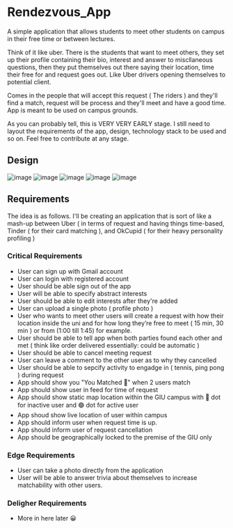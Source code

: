# Rendezvous_App
A simple application that allows students to meet other students on campus in their free time or between lectures.

Think of it like uber. There is the students that want to meet others, they set up their profile containing their bio, interest and answer to miscllaneous questions, then they put themselves out there saying their location, time their free for and request goes out. Like Uber drivers opening themselves to potential client.

Comes in the people that will accept this request ( The riders ) and they'll find a match, request will be process and they'll meet and have a good time. 
App is meant to be used on campus grounds.

As you can probably tell, this is VERY VERY EARLY stage. I still need to layout the requirements of the app, design, technology stack to be used and so on. Feel free to contribute at any stage.

## Design
![image](https://user-images.githubusercontent.com/74866082/169036708-b071389b-30a7-4adf-8e1c-8c17421db2a5.png)
![image](https://user-images.githubusercontent.com/74866082/169036858-87b7d49d-d353-49ba-baf0-5c74e540f19e.png)
![image](https://user-images.githubusercontent.com/74866082/169036912-d93fec28-22ab-4db6-8e34-1844894c874b.png)
![image](https://user-images.githubusercontent.com/74866082/169037230-34849a8c-d2a8-4c98-afb1-a6d69bfe9af4.png)
![image](https://user-images.githubusercontent.com/74866082/169037297-b4b55762-1934-4865-8d55-170ba3138fd7.png)


## Requirements

The idea is as follows. I'll be creating an application that is sort of like a mash-up between Uber ( in terms of request and having things time-based, Tinder ( for their card matching ), and OkCupid ( for their heavy personality profiling )
  
### Critical Requirements
- User can sign up with Gmail account
- User can login with registered account
- User should be able sign out of the app
- User will be able to specify abstract interests
- User should be able to edit interests after they're added
- User can upload a single photo ( profile photo )
- User who wants to meet other users will create a request with how their location inside the uni and for how long they’re free to meet ( 15 min, 30 min ) or from     (1:00 till 1:45) for example.
- User should be able to tell app when both parties found each other and met ( think like order delivered essentially: could be automatic )
- User should be able to cancel meeting request
- User can leave a comment to the other user as to why they cancelled
- User should be able to sepcify activity to engadge in ( tennis, ping pong ) during request
- App should show you "You Matched 🥳" when 2 users match
- App should show user in feed for time of request
- App should show static map location within the GIU campus with 🔴 dot for inactive user and 🟢 dot for active user
- App shoud show live location of user within campus
- App should inform user when request time is up.
- App should inform user of request cancellation
- App should be geographically locked to the premise of the GIU only

### Edge Requirements
- User can take a photo directly from the application
- User will be able to answer trivia about themselves to increase matchability with other users.

### Deligher Requirements
- More in here later 😀
